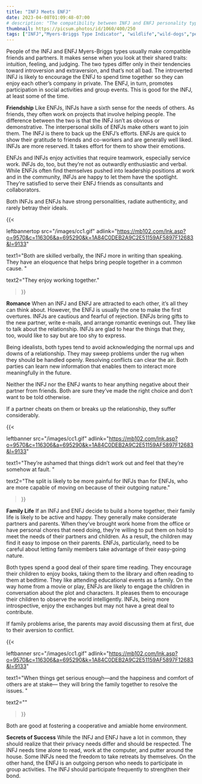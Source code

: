 ```yaml
---
title: "INFJ Meets ENFJ"
date: 2023-04-08T01:09:48-07:00
# description: "The compatibility between INFJ and ENFJ personality types"
thumbnail: https://picsum.photos/id/1060/400/250
tags: ["INFJ","Myers-Briggs Type Indicator", "wildlife","wild-dogs","pets","animal-welfare"]
---
```



<!-- This is **bold** text, and this is *emphasized* text.

Visit the [Hugo](https://gohugo.io) website! -->

<!-- https://beaconstreetusa.com/wp/infj-meets-enfj/ -->


People of the INFJ and ENFJ Myers-Briggs types usually make compatible friends and partners. It makes sense when you look at their shared traits: intuition, feeling, and judging. The two types differ only in their tendencies toward introversion and extraversion, and that’s not all bad. The introverted INFJ is likely to encourage the ENFJ to spend time together so they can enjoy each other’s company in private. The ENFJ, in turn, promotes participation in social activities and group events. This is good for the INFJ, at least some of the time.

**Friendship**
Like ENFJs, INFJs have a sixth sense for the needs of others. As friends, they often work on projects that involve helping people. The difference between the two is that the INFJ isn’t as obvious or demonstrative. The interpersonal skills of ENFJs make others want to join them. The INFJ is there to back up the ENFJ’s efforts. ENFJs are quick to show their gratitude to friends and co-workers and are generally well liked. INFJs are more reserved. It takes effort for them to show their emotions.

ENFJs and INFJs enjoy activities that require teamwork, especially service work. INFJs do, too, but they’re not as outwardly enthusiastic and verbal. While ENFJs often find themselves pushed into leadership positions at work and in the community, INFJs are happy to let them have the spotlight. They’re satisfied to serve their ENFJ friends as consultants and collaborators.

Both INFJs and ENFJs have strong personalities, radiate authenticity, and rarely betray their ideals. 

{{< 

leftbannertop src="/images/cc1.gif" adlink="https://mb102.com/lnk.asp?o=9570&c=116306&a=695290&k=1A84C0DEB2A9C2E51159AF5897F12683&l=9133"  

text1="Both are skilled verbally, the INFJ more in writing than speaking. They have an eloquence that helps bring people together in a common cause. " 

text2="They enjoy working together."

>}}

**Romance**
When an INFJ and ENFJ are attracted to each other, it’s all they can think about. However, the ENFJ is usually the one to make the first overtures. INFJs are cautious and fearful of rejection. ENFJs bring gifts to the new partner, write e-mails, and arrange romantic evenings out. They like to talk about the relationship. INFJs are glad to hear the things that they, too, would like to say but are too shy to express.

Being idealists, both types tend to avoid acknowledging the normal ups and downs of a relationship. They may sweep problems under the rug when they should be handled openly. Resolving conflicts can clear the air. Both parties can learn new information that enables them to interact more meaningfully in the future.

Neither the INFJ nor the ENFJ wants to hear anything negative about their partner from friends. Both are sure they’ve made the right choice and don’t want to be told otherwise.

If a partner cheats on them or breaks up the relationship, they suffer considerably. 

{{< 

leftbanner src="/images/cc1.gif" adlink="https://mb102.com/lnk.asp?o=9570&c=116306&a=695290&k=1A84C0DEB2A9C2E51159AF5897F12683&l=9133"  

text1="They’re ashamed that things didn’t work out and feel that they’re somehow at fault. " 

text2="The split is likely to be more painful for INFJs than for ENFJs, who are more capable of moving on because of their outgoing nature."

>}}

**Family Life**
If an INFJ and ENFJ decide to build a home together, their family life is likely to be active and happy. They generally make considerate partners and parents. When they’ve brought work home from the office or have personal chores that need doing, they’re willing to put them on hold to meet the needs of their partners and children. As a result, the children may find it easy to impose on their parents. ENFJs, particularly, need to be careful about letting family members take advantage of their easy-going nature.

Both types spend a good deal of their spare time reading. They encourage their children to enjoy books, taking them to the library and often reading to them at bedtime. They like attending educational events as a family. On the way home from a movie or play, ENFJs are likely to engage the children in conversation about the plot and characters. It pleases them to encourage their children to observe the world intelligently. INFJs, being more introspective, enjoy the exchanges but may not have a great deal to contribute.

If family problems arise, the parents may avoid discussing them at first, due to their aversion to conflict. 

{{< 

leftbanner src="/images/cc1.gif" adlink="https://mb102.com/lnk.asp?o=9570&c=116306&a=695290&k=1A84C0DEB2A9C2E51159AF5897F12683&l=9133"  

text1="When things get serious enough—and the happiness and comfort of others are at stake— they will bring the family together to resolve the issues. " 

text2=""

>}}

Both are good at fostering a cooperative and amiable home environment.

**Secrets of Success**
While the INFJ and ENFJ have a lot in common, they should realize that their privacy needs differ and should be respected. The INFJ needs time alone to read, work at the computer, and putter around the house. Some INFJs need the freedom to take retreats by themselves. On the other hand, the ENFJ is an outgoing person who needs to participate in group activities. The INFJ should participate frequently to strengthen their bond.

